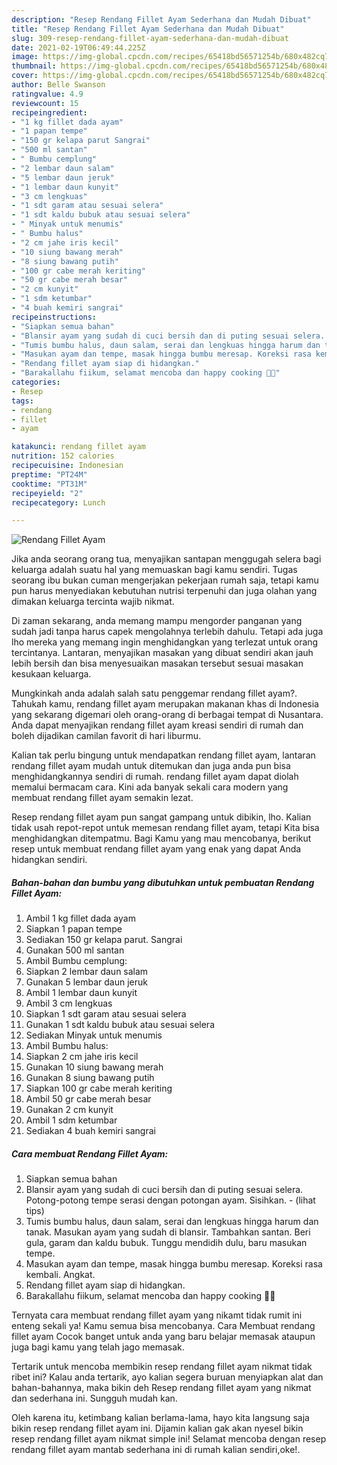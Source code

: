 ```yaml
---
description: "Resep Rendang Fillet Ayam Sederhana dan Mudah Dibuat"
title: "Resep Rendang Fillet Ayam Sederhana dan Mudah Dibuat"
slug: 309-resep-rendang-fillet-ayam-sederhana-dan-mudah-dibuat
date: 2021-02-19T06:49:44.225Z
image: https://img-global.cpcdn.com/recipes/65418bd56571254b/680x482cq70/rendang-fillet-ayam-foto-resep-utama.jpg
thumbnail: https://img-global.cpcdn.com/recipes/65418bd56571254b/680x482cq70/rendang-fillet-ayam-foto-resep-utama.jpg
cover: https://img-global.cpcdn.com/recipes/65418bd56571254b/680x482cq70/rendang-fillet-ayam-foto-resep-utama.jpg
author: Belle Swanson
ratingvalue: 4.9
reviewcount: 15
recipeingredient:
- "1 kg fillet dada ayam"
- "1 papan tempe"
- "150 gr kelapa parut Sangrai"
- "500 ml santan"
- " Bumbu cemplung"
- "2 lembar daun salam"
- "5 lembar daun jeruk"
- "1 lembar daun kunyit"
- "3 cm lengkuas"
- "1 sdt garam atau sesuai selera"
- "1 sdt kaldu bubuk atau sesuai selera"
- " Minyak untuk menumis"
- " Bumbu halus"
- "2 cm jahe iris kecil"
- "10 siung bawang merah"
- "8 siung bawang putih"
- "100 gr cabe merah keriting"
- "50 gr cabe merah besar"
- "2 cm kunyit"
- "1 sdm ketumbar"
- "4 buah kemiri sangrai"
recipeinstructions:
- "Siapkan semua bahan"
- "Blansir ayam yang sudah di cuci bersih dan di puting sesuai selera. Potong-potong tempe serasi dengan potongan ayam. Sisihkan.           (lihat tips)"
- "Tumis bumbu halus, daun salam, serai dan lengkuas hingga harum dan tanak. Masukan ayam yang sudah di blansir. Tambahkan santan. Beri gula, garam dan kaldu bubuk. Tunggu mendidih dulu, baru masukan tempe."
- "Masukan ayam dan tempe, masak hingga bumbu meresap. Koreksi rasa kembali. Angkat."
- "Rendang fillet ayam siap di hidangkan."
- "Barakallahu fiikum, selamat mencoba dan happy cooking 🤗😘"
categories:
- Resep
tags:
- rendang
- fillet
- ayam

katakunci: rendang fillet ayam 
nutrition: 152 calories
recipecuisine: Indonesian
preptime: "PT24M"
cooktime: "PT31M"
recipeyield: "2"
recipecategory: Lunch

---
```



![Rendang Fillet Ayam](https://img-global.cpcdn.com/recipes/65418bd56571254b/680x482cq70/rendang-fillet-ayam-foto-resep-utama.jpg)

Jika anda seorang orang tua, menyajikan santapan menggugah selera bagi keluarga adalah suatu hal yang memuaskan bagi kamu sendiri. Tugas seorang ibu bukan cuman mengerjakan pekerjaan rumah saja, tetapi kamu pun harus menyediakan kebutuhan nutrisi terpenuhi dan juga olahan yang dimakan keluarga tercinta wajib nikmat.

Di zaman  sekarang, anda memang mampu mengorder panganan yang sudah jadi tanpa harus capek mengolahnya terlebih dahulu. Tetapi ada juga lho mereka yang memang ingin menghidangkan yang terlezat untuk orang tercintanya. Lantaran, menyajikan masakan yang dibuat sendiri akan jauh lebih bersih dan bisa menyesuaikan masakan tersebut sesuai masakan kesukaan keluarga. 



Mungkinkah anda adalah salah satu penggemar rendang fillet ayam?. Tahukah kamu, rendang fillet ayam merupakan makanan khas di Indonesia yang sekarang digemari oleh orang-orang di berbagai tempat di Nusantara. Anda dapat menyajikan rendang fillet ayam kreasi sendiri di rumah dan boleh dijadikan camilan favorit di hari liburmu.

Kalian tak perlu bingung untuk mendapatkan rendang fillet ayam, lantaran rendang fillet ayam mudah untuk ditemukan dan juga anda pun bisa menghidangkannya sendiri di rumah. rendang fillet ayam dapat diolah memalui bermacam cara. Kini ada banyak sekali cara modern yang membuat rendang fillet ayam semakin lezat.

Resep rendang fillet ayam pun sangat gampang untuk dibikin, lho. Kalian tidak usah repot-repot untuk memesan rendang fillet ayam, tetapi Kita bisa menghidangkan ditempatmu. Bagi Kamu yang mau mencobanya, berikut resep untuk membuat rendang fillet ayam yang enak yang dapat Anda hidangkan sendiri.

<!--inarticleads1-->

##### Bahan-bahan dan bumbu yang dibutuhkan untuk pembuatan Rendang Fillet Ayam:

1. Ambil 1 kg fillet dada ayam
1. Siapkan 1 papan tempe
1. Sediakan 150 gr kelapa parut. Sangrai
1. Gunakan 500 ml santan
1. Ambil  Bumbu cemplung:
1. Siapkan 2 lembar daun salam
1. Gunakan 5 lembar daun jeruk
1. Ambil 1 lembar daun kunyit
1. Ambil 3 cm lengkuas
1. Siapkan 1 sdt garam atau sesuai selera
1. Gunakan 1 sdt kaldu bubuk atau sesuai selera
1. Sediakan  Minyak untuk menumis
1. Ambil  Bumbu halus:
1. Siapkan 2 cm jahe iris kecil
1. Gunakan 10 siung bawang merah
1. Gunakan 8 siung bawang putih
1. Siapkan 100 gr cabe merah keriting
1. Ambil 50 gr cabe merah besar
1. Gunakan 2 cm kunyit
1. Ambil 1 sdm ketumbar
1. Sediakan 4 buah kemiri sangrai




<!--inarticleads2-->

##### Cara membuat Rendang Fillet Ayam:

1. Siapkan semua bahan
1. Blansir ayam yang sudah di cuci bersih dan di puting sesuai selera. Potong-potong tempe serasi dengan potongan ayam. Sisihkan. -           (lihat tips)
1. Tumis bumbu halus, daun salam, serai dan lengkuas hingga harum dan tanak. Masukan ayam yang sudah di blansir. Tambahkan santan. Beri gula, garam dan kaldu bubuk. Tunggu mendidih dulu, baru masukan tempe.
1. Masukan ayam dan tempe, masak hingga bumbu meresap. Koreksi rasa kembali. Angkat.
1. Rendang fillet ayam siap di hidangkan.
1. Barakallahu fiikum, selamat mencoba dan happy cooking 🤗😘




Ternyata cara membuat rendang fillet ayam yang nikamt tidak rumit ini enteng sekali ya! Kamu semua bisa mencobanya. Cara Membuat rendang fillet ayam Cocok banget untuk anda yang baru belajar memasak ataupun juga bagi kamu yang telah jago memasak.

Tertarik untuk mencoba membikin resep rendang fillet ayam nikmat tidak ribet ini? Kalau anda tertarik, ayo kalian segera buruan menyiapkan alat dan bahan-bahannya, maka bikin deh Resep rendang fillet ayam yang nikmat dan sederhana ini. Sungguh mudah kan. 

Oleh karena itu, ketimbang kalian berlama-lama, hayo kita langsung saja bikin resep rendang fillet ayam ini. Dijamin kalian gak akan nyesel bikin resep rendang fillet ayam nikmat simple ini! Selamat mencoba dengan resep rendang fillet ayam mantab sederhana ini di rumah kalian sendiri,oke!.

